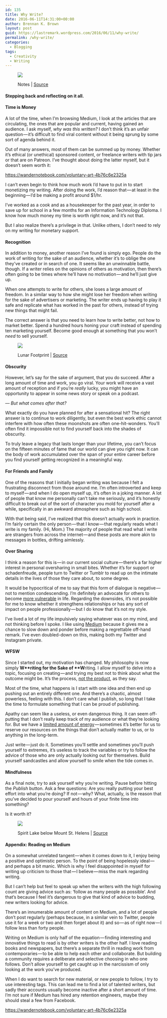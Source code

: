 ```yaml
---
id: 135
title: Why Write?
date: 2016-06-11T14:31:00+00:00
author: Brennan K. Brown
layout: post
guid: https://lastremark.wordpress.com/2016/06/11/why-write/
permalink: /why-write/
categories:
  - Blogging
tags:
  - Creativity
  - Writing
---
```


<figure class="wp-caption"> 

<img data-width="2800" data-height="1867" src="https://cdn-images-1.medium.com/max/2560/1*Fcdgb824Hz5dYn0ezM6-PA.jpeg" /> <figcaption class="wp-caption-text">Notes | <a href="https://www.flickr.com/photos/freddyfromutah/4424199420" target="_blank" rel="noopener noreferrer">Source</a></figcaption></figure> 

#### Stepping back and reflecting on it all.

#### Time is Money

<span>A</span> lot of the time, when I’m browsing Medium, I look at the articles that are circulating, the ones that are popular and current, having gained an audience. I ask myself, _why was this written?_ I don’t think it’s an unfair question — it’s difficult to find viral content without it being sprung by some sort of agenda behind it.

Out of many answers, most of them can be summed up by money. Whether it’s ethical (or unethical) sponsored content, or freelance writers with tip jars or that are on Patreon. I’ve thought about doing the latter myself, but it doesn’t seem worth it:

<https://wandernotebook.com/voluntary-art-4b76c6e2325a>

I can’t even begin to think how much work I’d have to put in to start monetizing my writing. After doing the work, I’d reason that — at least in the beginning — I’d be making a profit around $1/hr.

I’ve worked as a cook and as a housekeeper for the past year, in order to save up for school in a few months for an Information Technology Diploma. I know how much money my time is worth right now, and it’s not that.

But I also realize there’s a privilege in that. Unlike others, I don’t need to rely on my writing for monetary support.

#### Recognition

<span>In</span> addition to money, another reason I’ve found is simply ego. People do the work of writing for the sake of an audience, whether it’s to oblige the one they’ve created or in search of one. It seems like an unwinnable battle, though. If a writer relies on the opinions of others as motivation, then there’s often going to be times where he’ll have no motivation — and he’ll just give up.

When one attempts to write for others, she loses a large amount of freedom. In a similar way to how she might lose her freedom when writing for the sake of advertisers or marketing. The writer ends up having to play it safe and replicate what has worked in the past for others, instead of trying new things that might fail.

The correct answer is that you need to learn how to write better, not how to market better. Spend a hundred hours honing your craft instead of spending ten marketing yourself. Become good enough at something that you won’t _need_ to sell yourself.
<figure class="wp-caption"> 

<img data-width="2349" data-height="2363" src="https://cdn-images-1.medium.com/max/600/1*p767qNQgDW0nJGNZhxNZMg.jpeg" /> <figcaption class="wp-caption-text">Lunar Footprint | <a href="https://en.wikipedia.org/wiki/Buzz_Aldrin#/media/File:Apollo_11_bootprint.jpg" target="_blank" rel="noopener noreferrer">Source</a></figcaption></figure> 

#### Obscurity

However, let’s say for the sake of argument, that you do succeed. After a long amount of time and work, you go viral. Your work will receive a vast amount of reception and if you’re _really_ lucky, you might have an opportunity to appear in some news story or speak on a podcast.

_— But what comes after that?_

What exactly do you have planned for after a sensational hit? The right answer is to continue to work diligently, but even the best work ethic cannot interfere with how often these moonshots are often one-hit-wonders. You’ll often find it impossible not to find yourself back into the shades of obscurity.

To truly leave a legacy that lasts longer than your lifetime, you can’t focus on the fifteen minutes of fame that our world can give you right now. It can the body of work accumulated over the span of your entire career before you find yourself getting recognized in a meaningful way.

#### For Friends and Family

<span>O</span>ne of the reasons that I initially began writing was because I felt a frustrating disconnect from those around me. I’m often introverted and keep to myself — and when I do open myself up, it’s often in a joking manner. A lot of people that know me personally can’t take me seriously, and it’s honestly difficult to break out of the sort of character you mold for yourself after a while, specifically in an awkward atmosphere such as high school.

With that being said, I’ve realized that this doesn’t actually work in practice. I’m fairly certain the only person — that I know — that regularly reads what I write is my family. (Hi, Mom.) The majority of people that read what I write are strangers from across the internet — and these posts are more akin to messages in bottles, drifting aimlessly.

#### Over Sharing

I think a reason for this is — in our current social culture — there’s a far higher interest in personal oversharing in small bites. Whether it’s for support or schadenfreude, people turn to Twitter or Tumblr to read up on the intimate details in the lives of those they care about, to some degree.

It would be hypocritical of me to say that this form of dialogue is negative — not to mention condescending. I’m definitely an advocate for others to become <a href="https://www.ted.com/talks/brene_brown_on_vulnerability?language=en" target="_blank" rel="noopener noreferrer">more vulnerable</a> in life. Regarding the downsides, it’s not possible for me to know whether it strengthens relationships or has any sort of impact on people professionally — but I do know that it’s not my style.

I’ve lived a lot of my life impulsively saying whatever was on my mind, and not thinking before I spoke. I like using <a href="https://medium.com/u/504c7870fdb6" target="_blank" rel="noopener noreferrer">Medium</a> because it gives me a chance to slow down and ponder before making a regrettable off-hand remark. I’ve even doubled-down on this, making both my Twitter and Instagram private.

#### WFSW

<span>S</span>ince I started out, my motivation has changed. My philosophy is now simply <b>W**riting **f**or the **S**ake of **W</b>riting. I allow myself to delve into a topic, focusing on creating — and trying my best not to think about what the outcome might be. It’s the process, <a href="http://99u.com/workbook/50777/focus-on-the-process-instead-of-the-final-product" target="_blank" rel="noopener noreferrer">not the product</a>, as they say.

Most of the time, what happens is I start with one idea and then end up pushing out an entirely different one. And there’s a chaotic, almost powerless, feeling with this. I don’t care what I publish, so long that I take the time to formulate something that I can be proud of publishing.

Apathy can seem like a useless, or even dangerous thing. It can seem off-putting that I don’t really keep track of my audience or what they’re looking for. But we have a <a href="https://wandernotebook.com/our-finite-everything-8ed4d9d70a2f#.e8et8enrg" target="_blank" rel="noopener noreferrer">limited amount of energy</a> — sometimes it’s better for us to reserve our resources on the things that don’t actually matter to us, or to anything in the long-term.

Just write — just do it. Sometimes you’ll settle and sometimes you’ll push yourself to extremes, it’s useless to track the variables or try to follow the advice of those who are only actually looking out for themselves. Build yourself sandcastles and allow yourself to smile when the tide comes in.

#### Mindfulness

<span>As</span> a final note, try to ask yourself why you’re writing. Pause before hitting the _Publish_ button. Ask a few questions: Are you really putting your best effort into what you’re doing? If not — why? What, actually, is the reason that you’ve decided to pour yourself and hours of your finite time into something?

Is it worth it?
<figure class="wp-caption"> 

<img data-width="3000" data-height="1736" src="https://cdn-images-1.medium.com/max/2560/1*G_V2Bp6Hab7V-Mf_6nL9Fg.jpeg" /> <figcaption class="wp-caption-text">Spirit Lake below Mount St. Helens | <a href="https://commons.wikimedia.org/wiki/File:Spirit_Lake_below_Mount_St_Helens_-_NARA_-_299058.jpg" target="_blank" rel="noopener noreferrer">Source</a></figcaption></figure> 

#### Appendix: Reading on Medium

<span>On</span> a somewhat unrelated tangent — when it comes down to it, I enjoy being a positive and optimistic person. To the point of being hopelessly ideal — and perhaps a bit manic. Which is why I feel disappointed in myself for writing up criticism to those that — I believe — miss the mark regarding writing.

But I can’t help but feel to speak up when the writers with the high following count are giving advice such as: ‘follow as many people as possible’. And that’s because I feel it’s dangerous to give that kind of advice to budding, new writers looking for advice.

There’s an innumerable amount of content on Medium, and a lot of people don’t post regularly (perhaps because, in a similar vein to Twitter, people use it for a week or two and then forget about it) and so — as of right now — I follow less than forty people.

Writing on Medium is only half of the equation — finding interesting and innovative things to read is by other writers is the other half. I love reading books and newspapers, but there’s a separate thrill in reading work from contemporaries — to be able to help each other and collaborate. But building a community requires a deliberate and selective choosing in who one follows. Don’t allow yourself to get caught up in the narcissism of only looking at the work you’ve produced.

When I do want to search for new material, or new people to follow, I try to use interesting tags. This can lead me to find a lot of talented writers, but sadly their accounts usually become inactive after a short amount of time. I’m not sure if Medium has hired any retention engineers, maybe they should steal a few from Facebook.

<https://wandernotebook.com/voluntary-art-4b76c6e2325a>